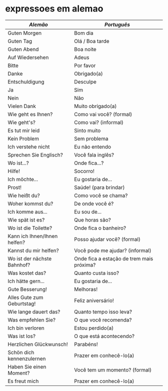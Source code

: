 # expressoes em alemao

_***Alemão***_ | _***Português***_
|---|---|
Guten Morgen | Bom dia
Guten Tag | Olá / Boa tarde
Guten Abend | Boa noite
Auf Wiedersehen | Adeus
Bitte | Por favor
Danke | Obrigado(a)
Entschuldigung | Desculpe
Ja | Sim
Nein | Não
Vielen Dank | Muito obrigado(a)
Wie geht es Ihnen? | Como vai você? (formal)
Wie geht's? | Como vai? (informal)
Es tut mir leid | Sinto muito
Kein Problem | Sem problema
Ich verstehe nicht | Eu não entendo
Sprechen Sie Englisch? | Você fala inglês?
Wo ist...? | Onde fica...?
Hilfe! | Socorro!
Ich möchte... | Eu gostaria de...
Prost! | Saúde! (para brindar)
Wie heißt du? | Como você se chama?
Woher kommst du? | De onde você é?
Ich komme aus... | Eu sou de...
Wie spät ist es? | Que horas são?
Wo ist die Toilette? | Onde fica o banheiro?
Kann ich Ihnen/Ihnen helfen? | Posso ajudar você? (formal)
Kannst du mir helfen? | Você pode me ajudar? (informal)
Wo ist der nächste Bahnhof? | Onde fica a estação de trem mais próxima?
Was kostet das? | Quanto custa isso?
Ich hätte gern... | Eu gostaria de...
Gute Besserung! | Melhoras!
Alles Gute zum Geburtstag! | Feliz aniversário!
Wie lange dauert das? | Quanto tempo isso leva?
Was empfehlen Sie? | O que você recomenda?
Ich bin verloren | Estou perdido(a)
Was ist los? | O que está acontecendo?
Herzlichen Glückwunsch! | Parabéns!
Schön dich kennenzulernen | Prazer em conhecê-lo(a)
Haben Sie einen Moment? | Você tem um momento? (formal)
Es freut mich | Prazer em conhecê-lo(a)




